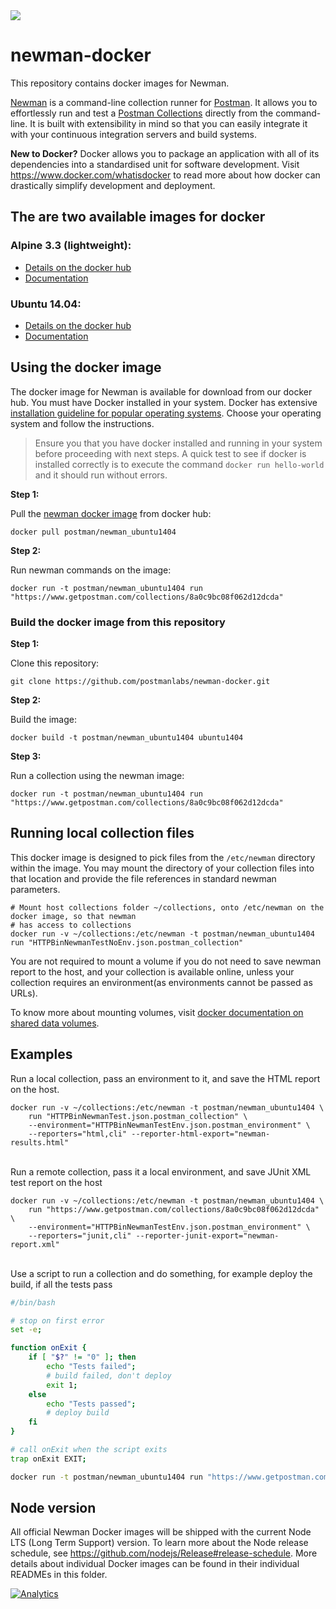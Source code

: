 <img src="https://s3.amazonaws.com/web-artefacts/cartoon-whale-8.gif+(400%C3%97225).png">

# newman-docker 

This repository contains docker images for Newman.

<a href="https://github.com/postmanlabs/newman" target="_blank">Newman</a> is a command-line collection runner for
<a href="https://getpostman.com" target="_blank">Postman</a>. It allows you to effortlessly run and test a
<a href="https://www.getpostman.com/docs/collections" target="_blank">Postman Collections<a/> directly from the
command-line. It is built with extensibility in mind so that you can easily integrate it with your continuous
integration servers and build systems.

**New to Docker?** Docker allows you to package an application with all of its dependencies into a standardised unit for
software development. Visit
<a href="https://www.docker.com/whatisdocker" target="_blank">https://www.docker.com/whatisdocker</a> to read more about
how docker can drastically simplify development and deployment.

## The are two available images for docker
### Alpine 3.3 (lightweight):
   * <a href="https://hub.docker.com/r/postman/newman_alpine33/">Details on the docker hub</a>
   * <a href="https://github.com/postmanlabs/newman/tree/develop/docker/images/alpine33">Documentation</a>

### Ubuntu 14.04:
   * <a href="https://hub.docker.com/r/postman/newman_ubuntu1404/">Details on the docker hub</a>
   * <a href="https://github.com/postmanlabs/newman/tree/develop/docker/images/ubuntu1404">Documentation</a>

## Using the docker image

The docker image for Newman is available for download from our docker hub. You must have Docker installed in your
system. Docker has extensive <a href="https://docs.docker.com/installation/" target="_blank">installation guideline for
popular operating systems</a>. Choose your operating system and follow the instructions.

> Ensure you that you have docker installed and running in your system before proceeding with next steps. A quick test
> to see if docker is installed correctly is to execute the command `docker run hello-world` and it should run without
> errors.

**Step 1:**

Pull the <a href="https://registry.hub.docker.com/u/postman/newman_ubuntu1404/" target="_blank">newman docker
image</a> from docker hub:

```terminal
docker pull postman/newman_ubuntu1404
```

**Step 2:**

Run newman commands on the image:

```terminal
docker run -t postman/newman_ubuntu1404 run "https://www.getpostman.com/collections/8a0c9bc08f062d12dcda"
```

### Build the docker image from this repository


**Step 1:**

Clone this repository:

```terminal
git clone https://github.com/postmanlabs/newman-docker.git
```

**Step 2:**

Build the image:

```terminal
docker build -t postman/newman_ubuntu1404 ubuntu1404
```

**Step 3:**

Run a collection using the newman image:

```terminal
docker run -t postman/newman_ubuntu1404 run "https://www.getpostman.com/collections/8a0c9bc08f062d12dcda"
```


## Running local collection files

This docker image is designed to pick files from the `/etc/newman` directory within the image. You may mount the
directory of your collection files into that location and provide the file references in standard newman parameters.


```terminal
# Mount host collections folder ~/collections, onto /etc/newman on the docker image, so that newman
# has access to collections
docker run -v ~/collections:/etc/newman -t postman/newman_ubuntu1404 run "HTTPBinNewmanTestNoEnv.json.postman_collection"
```

You are not required to mount a volume if you do not need to save newman report to the host, and your collection is
available online, unless your collection requires an environment(as environments cannot be passed as URLs).

To know more about mounting volumes, visit
<a href="https://docs.docker.com/userguide/dockervolumes/" target="_blank">docker documentation on shared data volumes</a>.


## Examples

Run a local collection, pass an environment to it, and save the HTML report on the host.

```terminal
docker run -v ~/collections:/etc/newman -t postman/newman_ubuntu1404 \
    run "HTTPBinNewmanTest.json.postman_collection" \
    --environment="HTTPBinNewmanTestEnv.json.postman_environment" \
    --reporters="html,cli" --reporter-html-export="newman-results.html"
```

<br />Run a remote collection, pass it a local environment, and save JUnit XML test report on the host

```terminal
docker run -v ~/collections:/etc/newman -t postman/newman_ubuntu1404 \
    run "https://www.getpostman.com/collections/8a0c9bc08f062d12dcda" \
    --environment="HTTPBinNewmanTestEnv.json.postman_environment" \
    --reporters="junit,cli" --reporter-junit-export="newman-report.xml"
```

<br />Use a script to run a collection and do something, for example deploy the build, if all the tests pass

```bash
#/bin/bash

# stop on first error
set -e;

function onExit {
    if [ "$?" != "0" ]; then
        echo "Tests failed";
        # build failed, don't deploy
        exit 1;
    else
        echo "Tests passed";
        # deploy build
    fi
}

# call onExit when the script exits
trap onExit EXIT;

docker run -t postman/newman_ubuntu1404 run "https://www.getpostman.com/collections/8a0c9bc08f062d12dcda" --suppress-exit-code;
```

## Node version
All official Newman Docker images will be shipped with the current Node LTS (Long Term Support) version. To learn more
about the Node release schedule, see https://github.com/nodejs/Release#release-schedule. More details about individual
Docker images can be found in their individual READMEs in this folder.

[![Analytics](https://ga-beacon.appspot.com/UA-43979731-9/newman-docker/readme)](https://www.getpostman.com)
